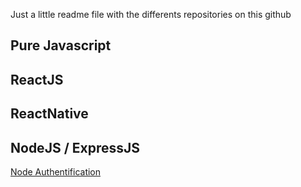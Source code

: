 Just a little readme file with the differents repositories on this github

## Pure Javascript

## ReactJS

## ReactNative

## NodeJS / ExpressJS

<a href="https://github.com/foxandarrows/node-authentification">Node Authentification<a>
